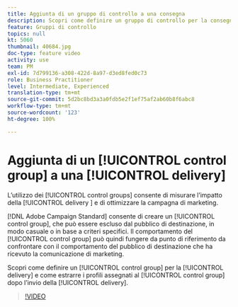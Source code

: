 ```yaml
---
title: Aggiunta di un gruppo di controllo a una consegna
description: Scopri come definire un gruppo di controllo per la consegna e come estrarre i profili assegnati al gruppo di controllo dopo l’invio della consegna.
feature: Gruppi di controllo
topics: null
kt: 5060
thumbnail: 40684.jpg
doc-type: feature video
activity: use
team: PM
exl-id: 7d799136-a308-422d-8a97-d3ed8fed0c73
role: Business Practitioner
level: Intermediate, Experienced
translation-type: tm+mt
source-git-commit: 5d2bc8bd3a3a0fdb5e2f1ef75af2ab60b8f6abc8
workflow-type: tm+mt
source-wordcount: '123'
ht-degree: 100%

---
```


# Aggiunta di un [!UICONTROL control group] a una [!UICONTROL delivery]

L’utilizzo dei [!UICONTROL control groups] consente di misurare l’impatto della [!UICONTROL delivery ] e di ottimizzare la campagna di marketing.

[!DNL Adobe Campaign Standard] consente di creare un [!UICONTROL control group], che può essere escluso dal pubblico di destinazione, in modo casuale o in base a criteri specifici. Il comportamento del [!UICONTROL control group] può quindi fungere da punto di riferimento da confrontare con il comportamento del pubblico di destinazione che ha ricevuto la comunicazione di marketing.

Scopri come definire un [!UICONTROL control group] per la [!UICONTROL delivery] e come estrarre i profili assegnati al [!UICONTROL control group] dopo l’invio della [!UICONTROL delivery].

>[!VIDEO](https://video.tv.adobe.com/v/40684?quality=12)
